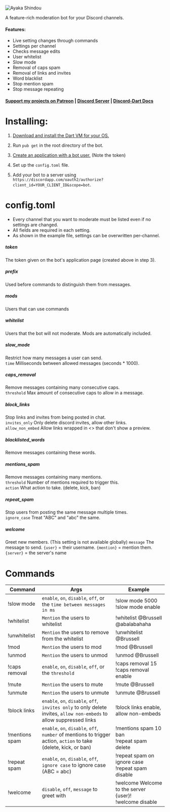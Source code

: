 ![Ayaka Shindou](http://i.imgur.com/jkowpFW.png)

A feature-rich moderation bot for your Discord channels.    
#### Features:
- Live setting changes through commands
- Settings per channel
- Checks message edits
- User whitelist
- Slow mode
- Removal of caps spam
- Removal of links and invites
- Word blacklist
- Stop mention spam
- Stop message repeating

#### [Support my projects on Patreon](http://patreon.com/brussell98) | [Discord Server](https://discord.gg/rkWPSdu) | [Discord-Dart Docs](https://www.dartdocs.org/documentation/discord/latest/)   

# Installing:
1. [Download and install the Dart VM for your OS.](https://www.dartlang.org/install)

2. Run `pub get` in the root directory of the bot.

3. [Create an application with a bot user.](https://discordapp.com/developers/applications/me) (Note the token)

4. Set up the `config.toml` file.

5. Add your bot to a server using `https://discordapp.com/oauth2/authorize?client_id=YOUR_CLIENT_ID&scope=bot`.

# config.toml

- Every channel that you want to moderate must be listed even if no settings are changed.
- All fields are required in each setting.
- As shown in the example file, settings can be overwritten per-channel.

##### token
The token given on the bot's application page (created above in step 3).

##### prefix
Used before commands to distinguish them from messages.

##### mods
Users that can use commands

##### whitelist
Users that the bot will not moderate. Mods are automatically included.

##### slow_mode
Restrict how many messages a user can send.   
`time` Milliseconds between allowed messages (seconds * 1000).

##### caps_removal
Remove messages containing many consecutive caps.   
`threshold` Max amount of consecutive caps to allow in a message.

##### block_links
Stop links and invites from being posted in chat.   
`invites_only` Only delete discord invites, allow other links.   
`allow_non_embed` Allow links wrapped in <> that don't show a preview.

##### blacklisted_words
Remove messages containing these words.

##### mentions_spam
Remove messages containing many mentions.   
`threshold` Number of mentions required to trigger this.   
`action` What action to take. (delete, kick, ban)

##### repeat_spam
Stop users from posting the same message multiple times.   
`ignore_case` Treat "ABC" and "abc" the same.

##### welcome
Greet new members. (This setting is not available globally)
`message` The message to send. `{user}` = their username. `{mention}` = mention them. `{server}` = the server's name

# Commands

|Command|Args|Example|
|-------|----|-------|
|!slow mode | `enable`, `on`, `disable`, `off`, or the `time between messages in ms` | !slow mode 5000<br>!slow mode enable|
|!whitelist | `Mention` the users to whitelist | !whitelist @Brussell @abalabahaha|
|!unwhitelist | `Mention` the users to remove from the whitelist | !unwhitelist @Brussell|
|!mod | `Mention` the users to mod | !mod @Brussell|
|!unmod | `Mention` the users to unmod | !unmod @Brussell|
|!caps removal | `enable`, `on`, `disable`, `off`, or the `threshold` | !caps removal 15<br>!caps removal enable|
|!mute | `Mention` the users to mute | !mute @Brussell|
|!unmute | `Mention` the users to unmute | !unmute @Brussell|
|!block links | `enable`, `on`, `disable`, `off`, `invites only` to only delete invites, `allow non-embeds` to allow suppressed links | !block links enable, allow non-embeds|
|!mentions spam | `enable`, `on`, `disable`, `off`, `number` of mentions to trigger action, `action` to take (delete, kick, or ban) | !mentions spam 10 ban<br>!repeat spam delete|
|!repeat spam | `enable`, `on`, `disable`, `off`, `ignore case` to ignore case (ABC = abc) | !repeat spam on ignore case<br>!repeat spam disable|
|!welcome | `disable`, `off`, `message` to greet with | !welcome Welcome to the server {user}!<br>!welcome disable|
